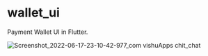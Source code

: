 # wallet_ui

Payment Wallet UI in Flutter.


![Screenshot_2022-06-17-23-10-42-977_com vishuApps chit_chat](https://user-images.githubusercontent.com/37020769/179384297-facb4072-ce94-459d-aefb-3c4e25f4b03f.jpg)

